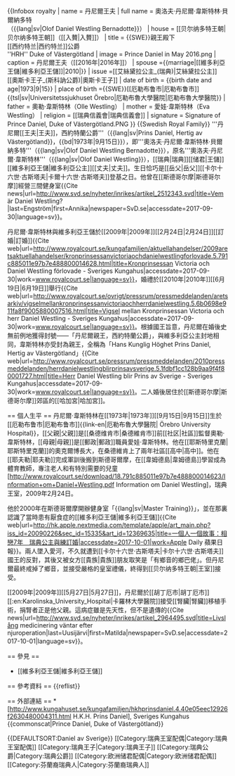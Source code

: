 {{Infobox royalty 
| name = 丹尼爾王夫
| full name = 奧洛夫·丹尼爾·韋斯特林·貝爾納多特<br />（{{lang|sv|Olof Daniel Westling Bernadotte}}）
| house = [[贝尔纳多特王朝|贝尔纳多特王朝]]（[[入贅|入贅]]）
| title        = {{SWE}}親王殿下<br/>[[西约特兰|西约特兰]]公爵<br />''HRH'' Duke of Västergötland
| image = Prince Daniel in May 2016.png
| caption = 丹尼爾王夫（[[2016年|2016年]]）
| spouse ={{marriage|[[維多利亞王儲|維多利亞王儲]]|2010|}} 
| issue =[[艾絲黛拉公主_(瑞典)|艾絲黛拉公主]]<br>[[奧斯卡王子_(斯科訥公爵)|奧斯卡王子]]
| date of birth = {{birth date and age|1973|9|15}}
| place of birth ={{SWE}}[[厄勒布鲁市|厄勒布鲁市]]{{tsl|sv|Universitetssjukhuset Örebro|厄勒布魯大學醫院|厄勒布魯大學醫院}}
| father = 奧勒·韋斯特林（Olle Westling）
| mother = 愛娃·韋斯特林（Eva Westling）
| religion = [[瑞典信義會|瑞典信義會]]
| signature = Signature of Prince Daniel, Duke of Västergötland.PNG
}}
{{Swedish Royal Family}}
'''丹尼爾[[王夫|王夫]]，西約特蘭公爵'''（{{lang|sv|Prins Daniel, Hertig av Västergötland}}，{{bd|1973年|9月15日}}），即'''奧洛夫·丹尼爾·韋斯特林·貝爾納多特'''（{{lang|sv|Olof Daniel Westling Bernadotte}}），原名'''奧洛夫·丹尼爾·韋斯特林'''（{{lang|sv|Olof Daniel Westling}}），[[瑞典|瑞典]][[储君|王儲]][[維多利亞王儲|維多利亞公主]][[丈夫|丈夫]]。生日恰巧是[[岳父|岳父]][[卡尔十六世·古斯塔夫|卡爾十六世·古斯塔夫]]登基之日。他曾在[[斯德哥尔摩|斯德哥尔摩]]經營三間健身室<ref>{{Cite news|url=http://www.svd.se/nyheter/inrikes/artikel_2512343.svd|title=Vem är Daniel Westling?|last=Engström|first=Annika|newspaper=SvD.se|accessdate=2017-09-30|language=sv}}</ref>。

丹尼爾·韋斯特林與維多利亞王儲於[[2009年|2009年]][[2月24日|2月24日]][[訂婚|訂婚]]<ref>{{Cite web|url=http://www.royalcourt.se/kungafamiljen/aktuellahandelser/2009aretsaktuellahandelser/kronprinsessanvictoriaochdanielwestlingforlovade.5.791c885011e97b7e488800014628.html|title=Kronprinsessan Victoria och Daniel Westling förlovade - Sveriges Kungahus|accessdate=2017-09-30|work=www.royalcourt.se|language=sv}}</ref>，婚禮於[[2010年|2010年]][[6月19日|6月19日]]舉行<ref>{{Cite web|url=http://www.royalcourt.se/ovrigt/pressrum/pressmeddelanden/aretsarkiv/vigselmellankronprinsessanvictoriaochherrdanielwestling.5.6b0698e911fa8f9005880007516.html|title=Vigsel mellan Kronprinsessan Victoria och herr Daniel Westling - Sveriges Kungahus|accessdate=2017-09-30|work=www.royalcourt.se|language=sv}}</ref>。根據國王旨意，丹尼爾在婚後史無前例地獲得封號——「丹尼爾親王，西約特蘭公爵」，與維多利亞公主封地相同，韋斯特林亦受封為親王，全稱為「Hans Kunglig Höghet Prins Daniel, Hertig av Västergötland」<ref>{{Cite web|url=http://www.royalcourt.se/pressrum/pressmeddelanden/2010pressmeddelanden/herrdanielwestlingblirprinsavsverige.5.1fdbf1cc128b9aa9f4f80001727.html|title=Herr Daniel Westling blir Prins av Sverige - Sveriges Kungahus|accessdate=2017-09-30|work=www.royalcourt.se|language=sv}}</ref>。二人婚後居住於[[斯德哥尔摩|斯德哥尔摩]]郊區的[[哈加宮|哈加宮]]。

== 個人生平 ==
丹尼爾·韋斯特林在[[1973年|1973年]][[9月15日|9月15日]]生於[[厄勒布鲁市|厄勒布鲁市]]{{link-en|厄勒布魯大學醫院| Örebro University Hospital}}，[[父親|父親]]是[[桑德维肯市|桑德維肯市]]前[[社区|社區]]監督奧勒·韋斯特林，[[母親|母親]]是[[郵政|郵政]]職員愛娃·韋斯特林。他在[[耶斯特里克蘭|耶斯特里克蘭]]的奧克爾博長大，在桑德維肯上了兩年社區[[高中|高中]]。他在[[耶夫勒|耶夫勒]]完成軍訓後搬到斯德哥爾摩，在[[韋姆德島|韋姆德島]]學習成為體育教師，專注老人和有特別需要的兒童<ref>[http://www.royalcourt.se/download/18.791c885011e97b7e488800014623/Information+om+Daniel+Westling.pdf Information om Daniel Westling]，瑞典王室，2009年2月24日</ref>。

他於2000年在斯德哥爾摩開辦健身室「{{lang|sv|Master Training}}」，並在那裏認識了當時患有厭食症的[[維多利亞王儲|維多利亞王儲]]<ref>{{Cite web|url=http://hk.apple.nextmedia.com/template/apple/art_main.php?iss_id=20090226&sec_id=15335&art_id=12369635|title=一個人一個故事：相戀7年　瑞典公主與練訂婚|accessdate=2017-10-01|work=Apple Daily 蘋果日報}}</ref>。兩人墜入愛河，不久就遭到[[卡尔十六世·古斯塔夫|卡尔十六世·古斯塔夫]]國王的反對，其後又被女方[[貴族|貴族]]朋友取笑是「有鄉音的鄉巴佬」。但丹尼爾最終戒掉了鄉音，並接受嚴格的皇室禮儀，終得到[[贝尔纳多特王朝|王室]]接受。

[[2009年|2009年]][[5月27日|5月27日]]，丹尼爾於[[胡丁厄市|胡丁厄市]][[:en:Karolinska_University_Hospital|卡羅林大學醫院]]接受[[腎臟|腎臟]]移植手術，捐腎者正是他父親。這病症雖是先天性，但不是遺傳的<ref>{{Cite news|url=http://www.svd.se/nyheter/inrikes/artikel_2964495.svd|title=Livslång medicinering väntar efter njuroperation|last=Uusijärvi|first=Matilda|newspaper=SvD.se|accessdate=2017-10-01|language=sv}}</ref>。

== 參見 ==
* [[維多利亞王儲|維多利亞王儲]]

== 參考資料 ==
{{reflist}}

== 外部連結 ==
*[http://www.kungahuset.se/kungafamiljen/hkhprinsdaniel.4.40e05eec12926f2630480004311.html H.K.H. Prins Daniel], Sveriges Kungahus
{{commonscat|Prince Daniel, Duke of Västergötland}}

{{DEFAULTSORT:Daniel av Sverige}}
[[Category:瑞典王室配偶|Category:瑞典王室配偶]]
[[Category:瑞典王子|Category:瑞典王子]]
[[Category:瑞典公爵|Category:瑞典公爵]]
[[Category:欧洲储君配偶|Category:欧洲储君配偶]]
[[Category:芬蘭裔瑞典人|Category:芬蘭裔瑞典人]]